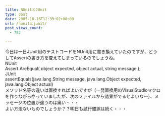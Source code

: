 ```yaml
---
title: NUnitとJUnit
type: post
date: 2005-10-16T12:33:02+00:00
url: /nunitとjunit/
post_views_count:
  - 782

---
```

今日は一日JUnit用のテストコードをNUnit用に書き換えていたのですが、どうしてAssertの書き方を変えてしまっているのでしょうね。  
NUnit  
Assert.AreEqual( object expected, object actual, string message );  
JUnit  
assertEquals(java.lang.String message, java.lang.Object expected, java.lang.Object actual)  
メソッド名等の違いは置換すればよいですが（一発置換用のVisualStudioマクロを作りながらやっていましたが、次のファイルから効果がでるとよいな～）、メッセージの位置が違うのは痛い・・・  
よい方法ないものでしょうか？？明日も試行錯誤は続く・・・
